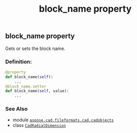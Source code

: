 ﻿---
title: block_name property
second_title: Aspose.CAD for Python via .NET API References
description: 
type: docs
weight: 130
url: /python-net/aspose.cad.fileformats.cad.cadobjects/cadradialdimension/block_name/
is_root: false
---

## block_name property


Gets or sets the block name.
### Definition:
```python
@property
def block_name(self):
    ...
@block_name.setter
def block_name(self, value):
    ...
```

### See Also
* module [`aspose.cad.fileformats.cad.cadobjects`](../../)
* class [`CadRadialDimension`](/cad/python-net/aspose.cad.fileformats.cad.cadobjects/cadradialdimension)

